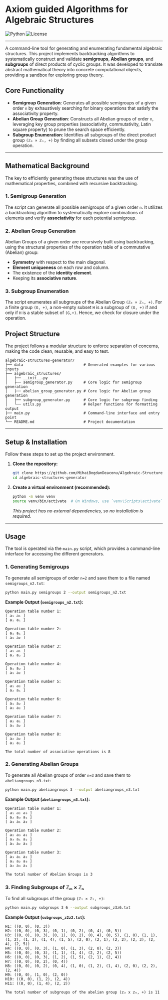 # Axiom guided Algorithms for Algebraic Structures

![Python](https://img.shields.io/badge/Python-3.8+-blue.svg)
![License](https://img.shields.io/badge/License-MIT-green.svg)

---

A command-line tool for generating and enumerating fundamental algebraic structures. This project implements backtracking algorithms to systematically construct and validate **semigroups**, **Abelian groups**, and **subgroups** of direct products of cyclic groups. It was developed to translate abstract mathematical theory into concrete computational objects, providing a sandbox for exploring group theory.

## Core Functionality

-   **Semigroup Generation**: Generates all possible semigroups of a given order `n` by exhaustively searching for binary operations that satisfy the associativity property.
-   **Abelian Group Generation**: Constructs all Abelian groups of order `n`, leveraging key group properties (associativity, commutativity, Latin square property) to prune the search space efficiently.
-   **Subgroup Enumeration**: Identifies all subgroups of the direct product group `(ℤₘ × ℤₙ, +)` by finding all subsets closed under the group operation.

---

## Mathematical Background

The key to efficiently generating these structures was the use of mathematical properties, combined with recursive backtracking.

### 1\. Semigroup Generation

The script can generate all possible semigroups of a given order `n`. It utilizes a backtracking algorithm to systematically explore combinations of elements and verify **associativity** for each potential semigroup.

### 2\. Abelian Group Generation

Abelian Groups of a given order are recursively built using backtracking, using the structural properties of the operation table of a commutative (Abelian) group:

  - **Symmetry** with respect to the main diagonal.
  - **Element uniqueness** on each row and column.
  - The existence of the **identity element**.
  - Keeping its **associative nature**.

### 3\. Subgroup Enumeration

The script enumerates all subgroups of the Abelian Group `(ℤₘ × ℤₙ, +)`. For a finite group `(G, +)`, a non-empty subset `H` is a subgroup of `(G, +)` if and only if `H` is a stable subset of `(G,+)`. Hence, we check for closure under the operation.

## Project Structure

The project follows a modular structure to enforce separation of concerns, making the code clean, reusable, and easy to test.

```
algebraic-structures-generator/
├── data                           # Generated examples for various inputs
├── algebraic_structures/
│   ├── __init__.py
│   ├── semigroup_generator.py     # Core logic for semigroup generation
│   ├── abelian_group_generator.py # Core logic for Abelian group generation
│   ├── subgroup_generator.py      # Core logic for subgroup finding
│   └── utils.py                   # Helper functions for formatting output
├── main.py                        # Command-line interface and entry point
└── README.md                      # Project documentation
```

---

## Setup & Installation

Follow these steps to set up the project environment.

1.  **Clone the repository:**
    ```bash
    git clone https://github.com/MihaiBogdanDeaconu/Algebraic-Structures-Generator-Script.git
    cd algebraic-structures-generator
    ```

2.  **Create a virtual environment (recommended):**
    ```bash
    python -m venv venv
    source venv/bin/activate  # On Windows, use `venv\Scripts\activate`
    ```
    *This project has no external dependencies, so no installation is required.*

---

## Usage

The tool is operated via the `main.py` script, which provides a command-line interface for accessing the different generators.

### 1. Generating Semigroups

To generate all semigroups of order `n=2` and save them to a file named `semigroups_n2.txt`:

```bash
python main.py semigroups 2 --output semigroups_n2.txt
```
**Example Output (`semigroups_n2.txt`):**
```
Operation table number 1: 
[ a₁ a₁ ]
[ a₁ a₁ ]

Operation table number 2: 
[ a₁ a₁ ]
[ a₁ a₂ ]

Operation table number 3: 
[ a₁ a₁ ]
[ a₂ a₂ ]

Operation table number 4: 
[ a₁ a₂ ]
[ a₁ a₂ ]

Operation table number 5: 
[ a₁ a₂ ]
[ a₂ a₁ ]

Operation table number 6: 
[ a₁ a₂ ]
[ a₂ a₂ ]

Operation table number 7: 
[ a₂ a₁ ]
[ a₁ a₂ ]

Operation table number 8: 
[ a₂ a₂ ]
[ a₂ a₂ ]

The total number of associative operations is 8
```

### 2. Generating Abelian Groups

To generate all Abelian groups of order `n=3` and save them to `abeliangroups_n3.txt`:

```bash
python main.py abeliangroups 3 --output abeliangroups_n3.txt
```
**Example Output (`abeliangroups_n3.txt`):**
```
Operation table number 1:
[ a₁ a₂ a₃ ]
[ a₂ a₃ a₁ ]
[ a₃ a₁ a₂ ]

Operation table number 2:
[ a₂ a₃ a₁ ]
[ a₃ a₁ a₂ ]
[ a₁ a₂ a₃ ]

Operation table number 3:
[ a₃ a₁ a₂ ]
[ a₁ a₂ a₃ ]
[ a₂ a₃ a₁ ]

The total number of Abelian Groups is 3
```

### 3. Finding Subgroups of ℤₘ × ℤₙ

To find all subgroups of the group `(ℤ₂ × ℤ₂, +)`:

```bash
python main.py subgroups 3 6 --output subgroups_z3z6.txt
```
**Example Output (`subgroups_z2z2.txt`):**
```
H1: ((0, 0), (0, 3))
H2: ((0, 0), (0, 3), (0, 1), (0, 2), (0, 4), (0, 5))
H3: ((0, 0), (0, 3), (0, 1), (0, 2), (0, 4), (0, 5), (1, 0), (1, 1), (1, 2), (1, 3), (1, 4), (1, 5), (2, 0), (2, 1), (2, 2), (2, 3), (2, 4), (2, 5))
H4: ((0, 0), (0, 3), (1, 0), (1, 3), (2, 0), (2, 3))
H5: ((0, 0), (0, 3), (1, 1), (1, 4), (2, 2), (2, 5))
H6: ((0, 0), (0, 3), (1, 2), (1, 5), (2, 1), (2, 4))
H7: ((0, 0), (0, 2), (0, 4))
H8: ((0, 0), (0, 2), (0, 4), (1, 0), (1, 2), (1, 4), (2, 0), (2, 2), (2, 4))
H9: ((0, 0), (1, 0), (2, 0))
H10: ((0, 0), (1, 2), (2, 4))
H11: ((0, 0), (1, 4), (2, 2))

The total number of subgroups of the abelian group (𝕫₃ x 𝕫₆, +) is 11

```

